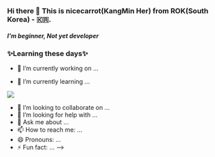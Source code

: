 ### Hi there 👋  This is nicecarrot(KangMin Her) from ROK(South Korea) - 🇰🇷.
##### I'm beginner, Not yet developer
### ✨Learning these days✨

- 🔭 I’m currently working on ...


- 🌱 I’m currently learning ...
<img src="https://img.shields.io/badge/javascript-F7DF1E?style=for-the-badge&logo=javascript&logoColor=black">

- 👯 I’m looking to collaborate on ...
- 🤔 I’m looking for help with ...
- 💬 Ask me about ...
- 📫 How to reach me: ...
- 😄 Pronouns: ...
- ⚡ Fun fact: ...
-->
